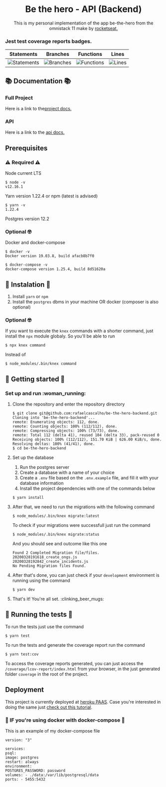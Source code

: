 <h1 align="center"> Be the hero - API (Backend) </h1>

<p align="center"> This is my personal implementation of the app be-the-hero from the omnistack 11
make by  <a href="https://rocketseat.com.br/"> rocketseat. </a></p>

<h3> Jest test coverage reports badges. </h3>

| Statements                                                                                      | Branches                                                                                 | Functions                                                                                      | Lines                                                                                      |
| ----------------------------------------------------------------------------------------------- | ---------------------------------------------------------------------------------------- | ---------------------------------------------------------------------------------------------- | ------------------------------------------------------------------------------------------ |
| ![Statements](https://img.shields.io/badge/Coverage-93.71%25-brightgreen.svg 'Make me better!') | ![Branches](https://img.shields.io/badge/Coverage-81.25%25-yellow.svg 'Make me better!') | ![Functions](https://img.shields.io/badge/Coverage-95.83%25-brightgreen.svg 'Make me better!') | ![Lines](https://img.shields.io/badge/Coverage-93.71%25-brightgreen.svg 'Make me better!') |

## :books: Documentation :books:

### Full Project

Here is a link to the[project docs.](https://trello.com/b/UWFHM6CK/omnistack11-be-the-hero)

### API

Here is a link to the [api docs.](https://app.swaggerhub.com/apis/rafaelcascalho/Be-the-hero-api-docs/1.0.0)

## Prerequisites

### :warning: Required :warning:

Node current LTS

```
$ node -v
v12.16.1
```

Yarn version 1.22.4 or npm (latest is advised)

```
$ yarn -v
1.22.4
```

Postgres version 12.2

### Optional :nerd_face:

Docker and docker-compose

```
$ docker -v
Docker version 19.03.8, build afacb8b7f0

$ docker-compose -v
docker-compose version 1.25.4, build 8d51620a
```

## :construction: Instalation :construction:

1. Install `yarn` or `npm`
2. Install the `postgres` dbms in your machine OR docker (composer is also optional)

### Optional :nerd_face:

If you want to execute the `knex` commands with a shorter command, just install the `npx` module
globaly.
So you'll be able to run

```
$ npx knex command
```

Instead of

```
$ node_modules/.bin/knex command
```

## :rocket: Getting started :rocket:

### Set up and run :woman_running:

1. Clone the repository and enter the repository directory
   ```
   $ git clone git@github.com:rafaelcascalho/be-the-hero-backend.git
   Cloning into 'be-the-hero-backend'...
   remote: Enumerating objects: 112, done.
   remote: Counting objects: 100% (112/112), done.
   remote: Compressing objects: 100% (73/73), done.
   remote: Total 112 (delta 41), reused 104 (delta 33), pack-reused 0
   Receiving objects: 100% (112/112), 151.70 KiB | 626.00 KiB/s, done.
   Resolving deltas: 100% (41/41), done.
   $ cd be-the-hero-backend
   ```
2. Set up the database

   1. Run the postgres server
   2. Create a database with a name of your choice
   3. Create a `.env` file based on the `.env.example` file, and fill it with your database information
   4. Install the project dependencies with one of the commands below

   ```
   $ yarn install
   ```

3. After that, we need to run the migrations with the following command

   ```
   $ node_modules/.bin/knex migrate:latest
   ```

   To check if your migrations were successfull just run the command

   ```
   $ node_modules/.bin/knex migrate:status
   ```

   And you should see and outcome like this one

   ```
   Found 2 Completed Migration file/files.
   20200328191618_create_ongs.js
   20200328192842_create_incidents.js
   No Pending Migration files Found.
   ```

4. After that's done, you can just check if your `development` environment is running using the command

   ```
   $ yarn dev
   ```

5. That's it! You're all set. :clinking_beer_mugs:

## :test_tube: Running the tests :test_tube:

To run the tests just use the command

```
$ yarn test
```

To run the tests and generate the coverage report run the command

```
$ yarn test:cov
```

To access the coverage reports generated, you can just access the `/coverage/lcov-report/index.html`
from your browser, in the just generated folder `coverage` in the root of the project.

## Deployment

This project is currently deployed at [heroku PAAS](http://heroku.com/).
Case you're interested in doing the same just [check out this tutorial](https://devcenter.heroku.com/articles/deploying-nodejs).

### :whale: IF you're using docker with docker-compose :whale:

This is an example of my docker-compose file

```
version: "3"

services:
psql:
image: postgres
restart: always
environment:
POSTGRES_PASSWORD: password
volumes: - ./data:/var/lib/postgresql/data
ports: - 5455:5432
```
